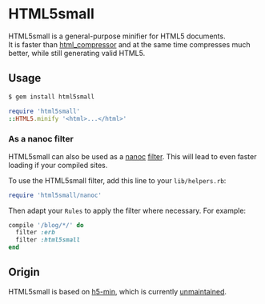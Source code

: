 # HTML5small

HTML5small is a general-purpose minifier for HTML5 documents.
<br>
It is faster than [html_compressor](https://github.com/completelynovel/html_compressor)
and at the same time compresses much better,
while still generating valid HTML5.

## Usage
```sh
$ gem install html5small
```

```ruby
require 'html5small'
::HTML5.minify '<html>...</html>'
```

### As a nanoc filter
HTML5small can also be used as a [nanoc](http://nanoc.stoneship.org/) [filter](http://nanoc.stoneship.org/docs/4-basic-concepts/#filters).
This will lead to even faster loading if your compiled sites.

To use the HTML5small filter, add this line to your `lib/helpers.rb`:
```ruby
require 'html5small/nanoc'
```
Then adapt your `Rules` to apply the filter where necessary. For example:
```ruby
compile '/blog/*/' do
  filter :erb
  filter :html5small
end
```

## Origin
HTML5small is based on [h5-min](https://github.com/runpaint/h5-min),
which is currently [unmaintained](https://github.com/runpaint/h5-min/issues).
